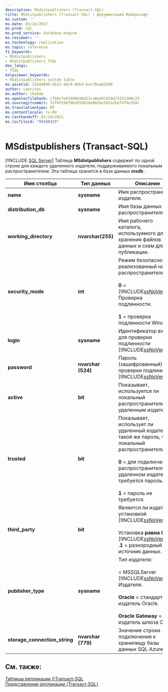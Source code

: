 ```yaml
---
description: MSdistpublishers (Transact-SQL)
title: MSdistpublishers (Transact-SQL) | Документация Майкрософт
ms.custom: ''
ms.date: 03/14/2017
ms.prod: sql
ms.prod_service: database-engine
ms.reviewer: ''
ms.technology: replication
ms.topic: reference
f1_keywords:
- MSdistpublishers
- MSdistpublishers_TSQL
dev_langs:
- TSQL
helpviewer_keywords:
- MSdistpublishers system table
ms.assetid: 31844099-4b33-4dc9-84b4-bac70aa82598
author: cawrites
ms.author: chadam
ms.openlocfilehash: cfb8cfe834006d0d23ca0ed41959d73351208c25
ms.sourcegitcommit: 33f0f190f962059826e002be165a2bef4f9e350c
ms.translationtype: MT
ms.contentlocale: ru-RU
ms.lasthandoff: 01/30/2021
ms.locfileid: "99160429"
---
```

# <a name="msdistpublishers-transact-sql"></a>MSdistpublishers (Transact-SQL)
[!INCLUDE [SQL Server](../../includes/applies-to-version/sqlserver.md)]
  Таблица **MSdistpublishers** содержит по одной строке для каждого удаленного издателя, поддерживаемого локальным распространителем. Эта таблица хранится в базе данных **msdb** .  
  
|Имя столбца|Тип данных|Описание|  
|-----------------|---------------|-----------------|  
|**name**|**sysname**|Имя распространителя издателя.|  
|**distribution_db**|**sysname**|Имя базы данных распространителя.|  
|**working_directory**|**nvarchar(255)**|Имя рабочего каталога, используемого для хранения файлов данных и схем для публикации.|  
|**security_mode**|**int**|Режим безопасности, реализованный на распространителе:<br /><br /> **0**  =  [!INCLUDE[ssNoVersion](../../includes/ssnoversion-md.md)] Проверка подлинности.<br /><br /> **1** = проверка подлинности Windows.|  
|**login**|**sysname**|Идентификатор входа для проверки подлинности [!INCLUDE[ssNoVersion](../../includes/ssnoversion-md.md)].|  
|**password**|**nvarchar (524)**|Пароль (зашифрованный) для проверки подлинности [!INCLUDE[ssNoVersion](../../includes/ssnoversion-md.md)].|  
|**active**|**bit**|Показывает, используется ли локальный распространитель удаленным издателем.|  
|**trusted**|**bit**|Показывает, использует ли удаленный издатель такой же пароль, что и локальный распространитель:<br /><br /> **0** = для подключения к распространителю на удаленном издателе требуется пароль.<br /><br /> **1** = пароль не требуется.|  
|**third_party**|**bit**|Является ли издатель установкой [!INCLUDE[ssNoVersion](../../includes/ssnoversion-md.md)]:<br /><br /> Установка **равна 0**  =  [!INCLUDE[ssNoVersion](../../includes/ssnoversion-md.md)] .**1** = разнородный источник данных.|  
|**publisher_type**|**sysname**|Тип издателя:<br /><br />   =  MSSQLServer [!INCLUDE[ssNoVersion](../../includes/ssnoversion-md.md)] Издателя.<br /><br /> **Oracle** = стандартный издатель Oracle.<br /><br /> **Oracle Gateway** = издатель шлюза Oracle.|  
|**storage_connection_string**|**nvarchar (779)**|Значение строки подключения к хранилищу базы данных SQL Azure.|  

  
## <a name="see-also"></a>См. также:  
 [Таблицы репликации &#40;&#41;Transact-SQL ](../../relational-databases/system-tables/replication-tables-transact-sql.md)   
 [Представления репликации (Transact-SQL)](../../relational-databases/system-views/replication-views-transact-sql.md)  
  
  
